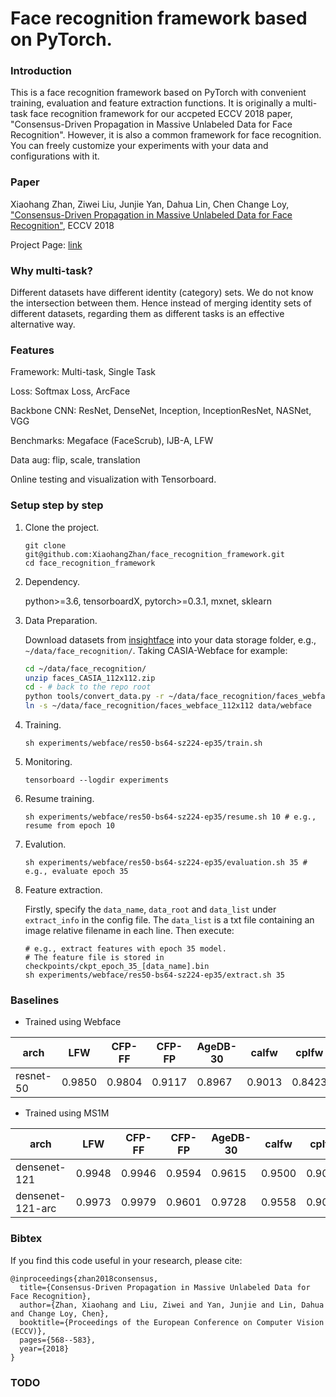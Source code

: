 # Face recognition framework based on PyTorch.


### Introduction

This is a face recognition framework based on PyTorch with convenient training, evaluation and feature extraction functions. It is originally a multi-task face recognition framework for our accpeted ECCV 2018 paper, "Consensus-Driven Propagation in Massive Unlabeled Data for Face Recognition". However, it is also a common framework for face recognition. You can freely customize your experiments with your data and configurations with it.

### Paper

Xiaohang Zhan, Ziwei Liu, Junjie Yan, Dahua Lin, Chen Change Loy, ["Consensus-Driven Propagation in Massive Unlabeled Data for Face Recognition"](http://openaccess.thecvf.com/content_ECCV_2018/papers/Xiaohang_Zhan_Consensus-Driven_Propagation_in_ECCV_2018_paper.pdf), ECCV 2018

Project Page:
[link](http://mmlab.ie.cuhk.edu.hk/projects/CDP/)

### Why multi-task?

Different datasets have different identity (category) sets. We do not know the intersection between them. Hence instead of merging identity sets of different datasets, regarding them as different tasks is an effective alternative way.

### Features

Framework: Multi-task, Single Task

Loss: Softmax Loss, ArcFace

Backbone CNN: ResNet, DenseNet, Inception, InceptionResNet, NASNet, VGG

Benchmarks: Megaface (FaceScrub), IJB-A, LFW

Data aug: flip, scale, translation

Online testing and visualization with Tensorboard.

### Setup step by step

1. Clone the project.

      ```
      git clone git@github.com:XiaohangZhan/face_recognition_framework.git
      cd face_recognition_framework
      ```

2. Dependency.

    python>=3.6, tensorboardX, pytorch>=0.3.1, mxnet, sklearn

3. Data Preparation.

      Download datasets from [insightface](https://github.com/deepinsight/insightface/wiki/Dataset-Zoo) into your data storage folder, e.g., `~/data/face_recognition/`. Taking CASIA-Webface for example:

      ```sh
      cd ~/data/face_recognition/
      unzip faces_CASIA_112x112.zip
      cd - # back to the repo root
      python tools/convert_data.py -r ~/data/face_recognition/faces_webface_112x112 -o ~/data/face_recognition/faces_webface_112x112 # convert mxnet records into images
      ln -s ~/data/face_recognition/faces_webface_112x112 data/webface
      ```

4. Training.

      ```
      sh experiments/webface/res50-bs64-sz224-ep35/train.sh
      ```

5. Monitoring.

      ```
      tensorboard --logdir experiments
      ```

6. Resume training.

      ```
      sh experiments/webface/res50-bs64-sz224-ep35/resume.sh 10 # e.g., resume from epoch 10
      ```

7. Evalution.

      ```
      sh experiments/webface/res50-bs64-sz224-ep35/evaluation.sh 35 # e.g., evaluate epoch 35
      ```

8. Feature extraction.

      Firstly, specify the `data_name`, `data_root` and `data_list` under `extract_info` in the config file. The `data_list` is a txt file containing an image relative filename in each line. Then execute:

      ```
      # e.g., extract features with epoch 35 model.
      # The feature file is stored in checkpoints/ckpt_epoch_35_[data_name].bin
      sh experiments/webface/res50-bs64-sz224-ep35/extract.sh 35 
      ```

### Baselines

* Trained using Webface

| arch      | LFW    | CFP-FF | CFP-FP | AgeDB-30 | calfw  | cplfw  |
| --------- | ------ | ------ | ------ | -------- | ------ | ------ |
| resnet-50 | 0.9850 | 0.9804 | 0.9117 | 0.8967   | 0.9013 | 0.8423 |

* Trained using MS1M

| arch             | LFW    | CFP-FF | CFP-FP | AgeDB-30 | calfw  | cplfw  | vgg2-FP | megaface |
| ---------------- | ------ | ------ | ------ | -------- | ------ | ------ | ------- | -------- |
| densenet-121     | 0.9948 | 0.9946 | 0.9594 | 0.9615   | 0.9500 | 0.9057 | 0.9418  | 0.8665   |
| densenet-121-arc | 0.9973 | 0.9979 | 0.9601 | 0.9728   | 0.9558 | 0.9063 | 0.9496  | 0.9287   |

### Bibtex

If you find this code useful in your research, please cite:
```
@inproceedings{zhan2018consensus,
  title={Consensus-Driven Propagation in Massive Unlabeled Data for Face Recognition},
  author={Zhan, Xiaohang and Liu, Ziwei and Yan, Junjie and Lin, Dahua and Change Loy, Chen},
  booktitle={Proceedings of the European Conference on Computer Vision (ECCV)},
  pages={568--583},
  year={2018}
}
```

### TODO
